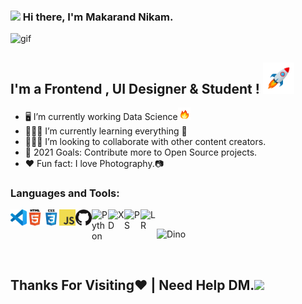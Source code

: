 ### <img src="https://github.com/TheDudeThatCode/TheDudeThatCode/blob/master/Assets/Hi.gif" width="29px"> Hi there, I'm Makarand Nikam.


![gif](https://github.com/mack-1999/mack-1999/blob/master/hero-motio.gif?raw=true)
## I'm a Frontend , UI Designer & Student ! <img src="https://raw.githubusercontent.com/mack-1999/mack-1999/master/rocket.gif" width="50px">

- 🖥️ I’m currently working Data Science<img src="https://raw.githubusercontent.com/mack-1999/mack-1999/master/fire.gif" width="20px">
- 👨🏻‍💻 I’m currently learning everything 🤣
- 🙋🏻‍♂️ I’m looking to collaborate with other content creators.
- 🥅 2021 Goals: Contribute more to Open Source projects.
- ❤️ Fun fact: I love Photography.📷

### Languages and Tools: 
<img align="left" alt="Visual Studio Code" width="26px" src="https://raw.githubusercontent.com/github/explore/80688e429a7d4ef2fca1e82350fe8e3517d3494d/topics/visual-studio-code/visual-studio-code.png" />
<img align="left" alt="HTML5" width="26px" src="https://raw.githubusercontent.com/github/explore/80688e429a7d4ef2fca1e82350fe8e3517d3494d/topics/html/html.png" />
<img align="left" alt="CSS3" width="26px" src="https://raw.githubusercontent.com/github/explore/80688e429a7d4ef2fca1e82350fe8e3517d3494d/topics/css/css.png" />
<img align="left" alt="JavaScript" width="26px" src="https://raw.githubusercontent.com/github/explore/80688e429a7d4ef2fca1e82350fe8e3517d3494d/topics/javascript/javascript.png" />
<img align="left" alt="GitHub" width="26px" src="https://raw.githubusercontent.com/github/explore/78df643247d429f6cc873026c0622819ad797942/topics/github/github.png" />
<img align="left" alt="Python" width="26px" src="https://image.flaticon.com/icons/svg/919/919852.svg" />
<img align="left" alt="XD" width="26px" src="https://image.flaticon.com/icons/svg/552/552224.svg" />
<img align="left" alt="PS" width="26px" src="https://image.flaticon.com/icons/svg/552/552220.svg" />
<img align="left" alt="LR" width="26px" src="https://image.flaticon.com/icons/svg/552/552221.svg" />

<br />

![Dino](https://raw.githubusercontent.com/mack-1999/mack-1999/master/dino.gif)

<br />

## Thanks For Visiting❤️ | Need Help DM.<img src="https://raw.githubusercontent.com/mack-1999/mack-1999/master/source.gif" width="40px">

[website]: https://makarandnikam.ml
[linkedin]: https://www.linkedin.com/in/makarand-nikam-b109991a9
[Behance]: https://www.behance.net/makarandnikam
[Dribble]: https://dribbble.com/macknikam
